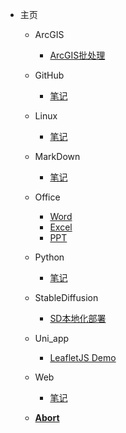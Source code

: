 * 主页

  * ArcGIS
    * [ArcGIS批处理](/ArcGIS/ArcGIS批处理.md)

  * GitHub
    * [笔记](/GitHub/GitHub_Notes)
  
  * Linux
    * [笔记](/Linux/Linux_Notes)

  * MarkDown
    * [笔记](/MarkDown/MarkDown_Notes)

  * Office
    * [Word](/Office/Office_Notes_Word)
    * [Excel](/Office/Office_Notes_Excel)
    * [PPT](/Office/Office_Notes_PPT)

  * Python
    * [笔记](/Python/Python_Notes)

  * StableDiffusion
    * [SD本地化部署](/StableDiffusion/Stable_Diffusion安装)

  * Uni_app
    * [LeafletJS Demo](/Uni_app/Leaflet.md)
  * Web
    * [笔记](/Web/Web_Notes)

  * [**Abort**](abort)
